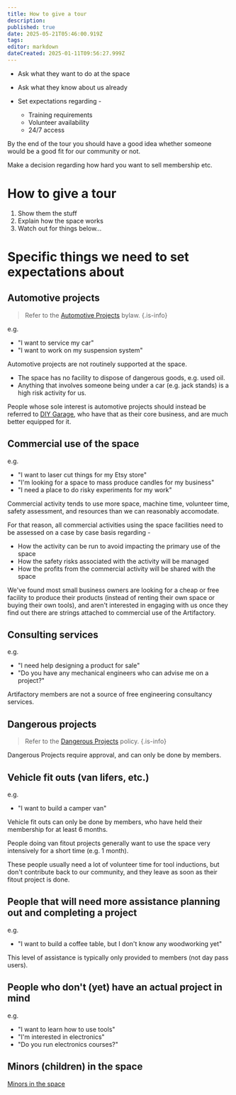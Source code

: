 ```yaml
---
title: How to give a tour
description: 
published: true
date: 2025-05-21T05:46:00.919Z
tags: 
editor: markdown
dateCreated: 2025-01-11T09:56:27.999Z
---
```




- Ask what they want to do at the space

- Ask what they know about us already

- Set expectations regarding -
  - Training requirements
  - Volunteer availability
  - 24/7 access

By the end of the tour you should have a good idea whether someone would be a good fit for our community or not.

Make a decision regarding how hard you want to sell membership etc.

# How to give a tour

1. Show them the stuff
2. Explain how the space works
3. Watch out for things below...

# Specific things we need to set expectations about


## Automotive projects

> Refer to the [Automotive Projects](/docs/policies/automotive-projects) bylaw.
{.is-info}


e.g.

* "I want to service my car"
* "I want to work on my suspension system"

Automotive projects are not routinely supported at the space.

* The space has no facility to dispose of dangerous goods, e.g. used oil.
* Anything that involves someone being under a car (e.g. jack stands) is a high risk activity for us.

People whose sole interest is automotive projects should instead be referred to [DIY Garage](https://www.diygaragewa.com.au/), who have that as their core business, and are much better equipped for it.


## Commercial use of the space

e.g.

* "I want to laser cut things for my Etsy store"
* "I'm looking for a space to mass produce candles for my business"
* "I need a place to do risky experiments for my work"

Commercial activity tends to use more space, machine time, volunteer time, safety assessment, and resources than we can reasonably accomodate.

For that reason, all commercial activities using the space facilities need to be assessed on a case by case basis regarding -

* How the activity can be run to avoid impacting the primary use of the space
* How the safety risks associated with the activity will be managed
* How the profits from the commercial activity will be shared with the space

We've found most small business owners are looking for a cheap or free facility to produce their products (instead of renting their own space or buying their own tools), and aren't interested in engaging with us once they find out there are strings attached to commercial use of the Artifactory.


## Consulting services

e.g.

* "I need help designing a product for sale"
* "Do you have any mechanical engineers who can advise me on a project?"

Artifactory members are not a source of free engineering consultancy services.



## Dangerous projects

> Refer to the [Dangerous Projects](/docs/policies/dangerous_projects) policy.
{.is-info}

Dangerous Projects require approval, and can only be done by members.





## Vehicle fit outs (van lifers, etc.)

e.g.

* "I want to build a camper van"

Vehicle fit outs can only be done by members, who have held their membership for at least 6 months.

People doing van fitout projects generally want to use the space very intensively for a short time (e.g. 1 month).

These people usually need a lot of volunteer time for tool inductions, but don't contribute back to our community, and they leave as soon as their fitout project is done.

## People that will need more assistance planning out and completing a project

e.g.

* "I want to build a coffee table, but I don't know any woodworking yet"

This level of assistance is typically only provided to members (not day pass users).

## People who don't (yet) have an actual project in mind

e.g.

* "I want to learn how to use tools"
* "I'm interested in electronics"
* "Do you run electronics courses?"

## Minors (children) in the space

[Minors in the space](/docs/policies/bylaws#minors-in-the-space)

